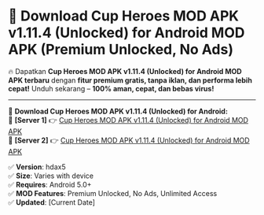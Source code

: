 # 🚀 Download Cup Heroes MOD APK v1.11.4 (Unlocked) for Android MOD APK (Premium Unlocked, No Ads)  

🔥 Dapatkan **Cup Heroes MOD APK v1.11.4 (Unlocked) for Android MOD APK terbaru** dengan **fitur premium gratis, tanpa iklan, dan performa lebih cepat!** Unduh sekarang – **100% aman, cepat, dan bebas virus!**  

---


🔽 **Download Cup Heroes MOD APK v1.11.4 (Unlocked) for Android:**  
🔹 **[Server 1]** 👉 [Cup Heroes MOD APK v1.11.4 (Unlocked) for Android MOD APK](https://apkcomod.com?title=Cup_Heroes_MOD_APK_v1.11.4_(Unlocked)_for_Android)  
🔹 **[Server 2]** 👉 [Cup Heroes MOD APK v1.11.4 (Unlocked) for Android MOD APK](https://apkcomod.com?title=Cup_Heroes_MOD_APK_v1.11.4_(Unlocked)_for_Android)  


✅ **Version**: hdax5  
✅ **Size**: Varies with device  
✅ **Requires**: Android 5.0+  
✅ **MOD Features**: Premium Unlocked, No Ads, Unlimited Access  
✅ **Updated**: [Current Date]  